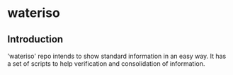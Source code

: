 # wateriso

## Introduction

'wateriso' repo intends to show standard information in an easy way.
It has a set of scripts to help verification and consolidation of information.

